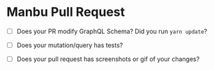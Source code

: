 # Manbu Pull Request

<!---
- Link the issue that this pull request solves
- Describe a test plan for this pull request
- Take screenshots
- Record a gif
-->

- [ ] Does your PR modify GraphQL Schema? Did you run `yarn update`?

- [ ] Does your mutation/query has tests?

- [ ] Does your pull request has screenshots or gif of your changes?
